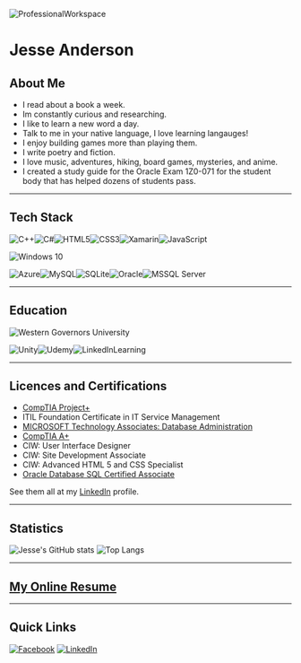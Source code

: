 ![ProfessionalWorkspace](https://images.unsplash.com/photo-1443770760695-e1bfa3e62229?ixid=MXwxMjA3fDB8MHxwaG90by1wYWdlfHx8fGVufDB8fHw%3D&ixlib=rb-1.2.1&auto=format&fit=crop&w=1500&q=80 "Professional Workspace")

# Jesse Anderson

## About Me
+ I read about a book a week.
+ Im constantly curious and researching.
+ I like to learn a new word a day.
+ Talk to me in your native language, I love learning langauges!
+ I enjoy building games more than playing them.
+ I write poetry and fiction.
+ I love music, adventures, hiking, board games, mysteries, and anime. 
+ I created a study guide for the Oracle Exam 1Z0-071 for the student body that has helped dozens of students pass. 
-----------

## Tech Stack
<img alt="C++" src="https://img.shields.io/badge/c++%20-%2300599C.svg?&style=for-the-badge&logo=c%2B%2B&ogoColor=white"/><img alt="C#" src="https://img.shields.io/badge/c%23%20-%23239120.svg?&style=for-the-badge&logo=c-sharp&logoColor=white"/><img alt="HTML5" src="https://img.shields.io/badge/html5%20-%23E34F26.svg?&style=for-the-badge&logo=html5&logoColor=white"/><img alt="CSS3" src="https://img.shields.io/badge/css3%20-%231572B6.svg?&style=for-the-badge&logo=css3&logoColor=white"/><img alt="Xamarin" src="https://img.shields.io/badge/Xamarin-3498DB?style=for-the-badge&logo=xamarin&logoColor=white"/><img alt="JavaScript" src="https://img.shields.io/badge/JavaScript-F7DF1E?style=for-the-badge&logo=javascript&logoColor=black">

<img alt="Windows 10" src="https://img.shields.io/badge/Windows-0078D6?style=for-the-badge&logo=windows&logoColor=white"/>

<img alt="Azure" src="https://img.shields.io/badge/azure%20-%230072C6.svg?&style=for-the-badge&logo=azure-devops&logoColor=white"/><img alt="MySQL" src="https://img.shields.io/badge/mysql-%2300f.svg?&style=for-the-badge&logo=mysql&logoColor=white"/><img alt="SQLite" src ="https://img.shields.io/badge/sqlite-%2307405e.svg?&style=for-the-badge&logo=sqlite&logoColor=white"/><img alt="Oracle" src ="https://img.shields.io/badge/oracle%20-%23F00000.svg?&style=for-the-badge&logo=oracle&logoColor=white"/><img alt="MSSQL Server" src ="https://img.shields.io/badge/Microsoft_SQL_Server-CC2927?style=for-the-badge&logo=microsoft-sql-server&logoColor=white"/>
___________

## Education
<img alt="Western Governors University" src="https://img.shields.io/badge/Western_Governors_University-Alumni_Software_Development-003057?style=for-the-badge&logo=wgu&logoColor=white"/>

<img alt="Unity" src="https://img.shields.io/badge/unity%20-%23000000.svg?&style=for-the-badge&logo=unity&logoColor=white"/><img alt="Udemy" src="https://img.shields.io/badge/Udemy%20-%23EA5252.svg?&style=for-the-badge&logo=Udemy&logoColor=white"/><img alt="LinkedInLearning" src="https://img.shields.io/badge/LinkedIn_Learning-0077B5?style=for-the-badge&logo=linkedinlearning&logoColor=white"/>


____________

## Licences and Certifications

+ [CompTIA Project+](https://www.youracclaim.com/badges/0ca5a6e6-a6e3-4319-bf72-513f166d1848/public_url)
+ ITIL Foundation Certificate in IT Service Management
+ [MICROSOFT Technology Associates: Database Administration](https://www.youracclaim.com/badges/233c5a31-ce79-4e7d-a665-eb6d809a1f7d/public_url)
+ [CompTIA A+](https://www.youracclaim.com/badges/bf5e5f7e-79b6-4b45-bdcc-740645f5c5c9/public_url)
+ CIW: User Interface Designer
+ CIW: Site Development Associate
+ CIW: Advanced HTML 5 and CSS Specialist 
+ [Oracle Database SQL Certified Associate](https://www.youracclaim.com/badges/3c799bfc-4a8e-4bf5-b874-32657fab3b40/public_url)

See them all at my [LinkedIn](https://www.linkedin.com/in/programmerjesse/) profile.



____________

## Statistics

![Jesse's GitHub stats](https://github-readme-stats.vercel.app/api?username=jesseanderson55)
![Top Langs](https://github-readme-stats.vercel.app/api/top-langs/?username=jesseanderson55&langs_count=8&layout=compact)


____________

## [My Online Resume](http://jesseanderson.software/)

____________
## Quick Links

[![Facebook](https://img.shields.io/badge/Facebook-1877F2?style=for-the-badge&logo=facebook&logoColor=white)](https://www.facebook.com/ProgrammerJesse/)
[![LinkedIn](https://img.shields.io/badge/LinkedIn-0077B5?style=for-the-badge&logo=linkedin&logoColor=white)](https://www.linkedin.com/in/programmerjesse/)



